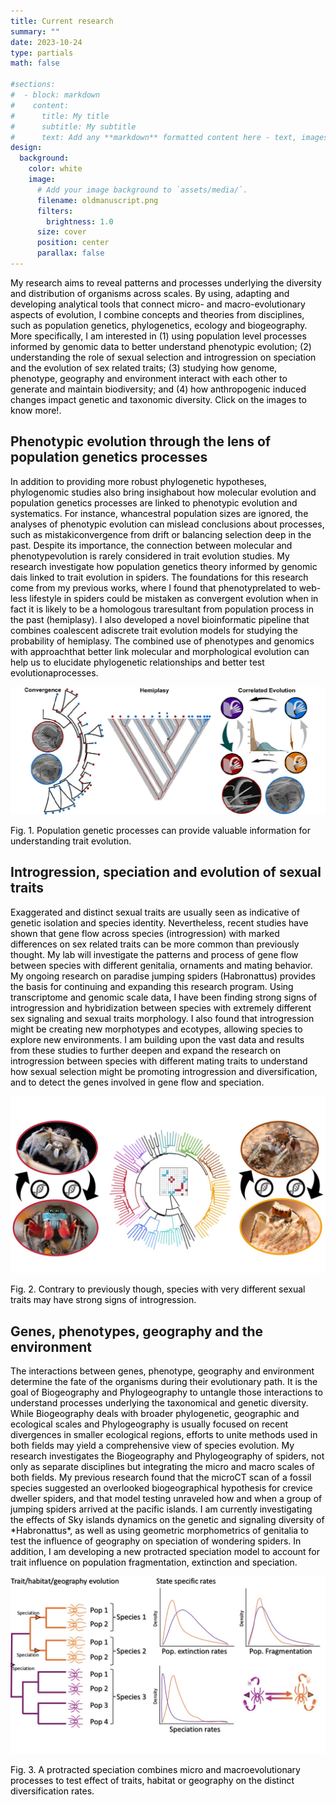 ```yaml
---
title: Current research
summary: ""
date: 2023-10-24
type: partials
math: false

#sections:
#  - block: markdown
#    content:
#      title: My title
#      subtitle: My subtitle
#      text: Add any **markdown** formatted content here - text, images, videos, galleries - and even HTML code!
design:
  background:
    color: white
    image:
      # Add your image background to `assets/media/`.
      filename: oldmanuscript.png
      filters:
        brightness: 1.0
      size: cover
      position: center
      parallax: false
---
```



<p style="color:#000000 ">My research aims to reveal patterns and processes underlying the diversity and distribution of organisms across scales. By using, adapting and developing analytical tools that connect micro- and macro-evolutionary aspects of evolution, I combine concepts and theories from disciplines, such as population genetics, phylogenetics, ecology and biogeography. More specifically, I am interested in (1) using population level processes informed by genomic data to better understand phenotypic evolution; (2) understanding the role of sexual selection and introgression on speciation and the evolution of sex related traits; (3) studying how genome, phenotype, geography and environment interact with each other to generate and maintain biodiversity; and (4) how anthropogenic induced changes impact genetic and taxonomic diversity. Click on the images to know more!.</p>

## Phenotypic evolution through the lens of population genetics processes

 <p style="color:#000000 "> In addition to providing more robust phylogenetic hypotheses, phylogenomic studies also bring insighabout how molecular evolution and population genetics processes are linked to phenotypic evolution and systematics. For instance, whancestral population sizes are ignored, the analyses of phenotypic evolution can mislead conclusions about processes, such as mistakiconvergence from drift or balancing selection deep in the past. Despite its importance, the connection between molecular and phenotypevolution is rarely considered in trait evolution studies. My research investigate how population genetics theory informed by genomic dais linked to trait evolution in spiders. The foundations for this research come from my previous works, where I found that phenotyprelated to web-less lifestyle in spiders could be mistaken as convergent evolution when in fact it is likely to be a homologous traresultant from population process in the past (hemiplasy). I also developed a novel bioinformatic pipeline that combines coalescent adiscrete trait evolution models for studying the probability of hemiplasy. The combined use of phenotypes and genomics with approachthat better link molecular and morphological evolution can help us to elucidate phylogenetic relationships and better test evolutionaprocesses.</p>

 ![image](./phenotypic.jpg)
<p style="color:#000000 "> Fig. 1. Population genetic processes can provide valuable information for understanding trait evolution. </p>

## Introgression, speciation and evolution of sexual traits

 <p style="color:#000000 "> Exaggerated and distinct sexual traits are usually seen as indicative of genetic isolation and species identity. Nevertheless, recent studies have shown that gene flow across species (introgression) with marked differences on sex related traits can be more common than previously thought. My lab will investigate the patterns and process of gene flow between species with different genitalia, ornaments and mating behavior.  My ongoing research on paradise jumping spiders (Habronattus) provides the basis for continuing and expanding this research program. Using transcriptome and genomic scale data, I have been finding strong signs of introgression and hybridization between species with extremely different sex signaling and sexual traits morphology. I also found that introgression might be creating new morphotypes and ecotypes, allowing species to explore new environments. I am building upon the vast data and results from these studies to further deepen and expand the research on introgression between species with different mating traits to understand how sexual selection might be promoting introgression and diversification, and to detect the genes involved in gene flow and speciation. </p>

 ![image](./introgression.jpg)
 <p style="color:#000000 ">Fig. 2. Contrary to previously though, species with very different sexual traits may have strong signs of introgression. </p>

##  Genes, phenotypes, geography and the environment 

<p style="color:#000000 "> The interactions between genes, phenotype, geography and environment determine the fate of the organisms during their evolutionary path. It is the goal of Biogeography and Phylogeography to untangle those interactions to understand processes underlying the taxonomical and genetic diversity. While Biogeography deals with broader phylogenetic, geographic and ecological scales and Phylogeography is usually focused on recent divergences in smaller ecological regions, efforts to unite methods used in both fields may yield a comprehensive view of species evolution. My research investigates the Biogeography and Phylogeography of spiders, not only as separate disciplines but integrating the micro and macro scales of both fields. My previous research found that the microCT scan of a fossil species suggested an overlooked biogeographical hypothesis for crevice dweller spiders, and that model testing unraveled how and when a group of jumping spiders arrived at the pacific islands. I am currently investigating the effects of Sky islands dynamics on the genetic and signaling diversity of *Habronattus*, as well as using geometric morphometrics of genitalia to test the influence of geography on speciation of wondering spiders. In addition, I am developing a new protracted speciation model to account for trait influence on population fragmentation, extinction and speciation. 

 ![image](./protracted.jpg)
 <p style="color:#000000 ">Fig. 3. A protracted speciation combines micro and macroevolutionary processes to test effect of traits, habitat or geography on the distinct diversification rates. </p>